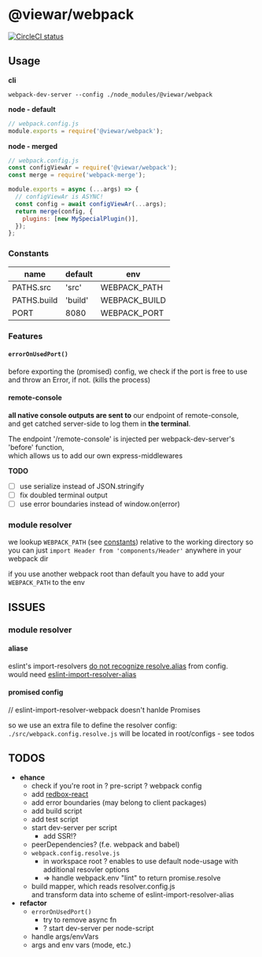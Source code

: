 # @viewar/webpack

[![CircleCI status][circle-ci-status-img]](https://circleci.com/bb/viewar_sf/viewar-webpack/tree/master)

[circle-ci-status-img]: https://circleci.com/bb/viewar_sf/viewar-webpack.svg?style=svg

## Usage

**cli**

`webpack-dev-server --config ./node_modules/@viewar/webpack`

**node - default**

```javascript
// webpack.config.js
module.exports = require('@viewar/webpack');
```

**node - merged**

```javascript
// webpack.config.js
const configViewAr = require('@viewar/webpack');
const merge = require('webpack-merge');

module.exports = async (...args) => {
  // configViewAr is ASYNC!
  const config = await configViewAr(...args);
  return merge(config, {
    plugins: [new MySpecialPlugin()],
  });
};
```

### Constants

| name        | default | env           |
| ----------- | ------- | ------------- |
| PATHS.src   | 'src'   | WEBPACK_PATH  |
| PATHS.build | 'build' | WEBPACK_BUILD |
| PORT        | 8080    | WEBPACK_PORT  |

### Features

#### `errorOnUsedPort()`

before exporting the (promised) config, we check if the port is free to use  
and throw an Error, if not. (kills the process)

#### remote-console

**all native console outputs are sent to** our endpoint of remote-console,  
and get catched server-side to log them in **the terminal**.

The endpoint '/remote-console' is injected per webpack-dev-server's 'before' function,  
which allows us to add our own express-middlewares

**TODO**

- [ ] use serialize instead of JSON.stringify
- [ ] fix doubled terminal output
- [ ] use error boundaries instead of window.on(error)

### module resolver

we lookup `WEBPACK_PATH` (see [constants](#constants)) relative to the working directory
so you can just `import Header from 'components/Header'` anywhere in your webpack dir

if you use another webpack root than default you have to add your `WEBPACK_PATH` to the env

## ISSUES

### module resolver

#### aliase

eslint's import-resolvers [do not recognize resolve.alias](https://github.com/benmosher/eslint-plugin-import/issues/1451) from config.  
would need [eslint-import-resolver-alias](https://www.npmjs.com/package/eslint-import-resolver-alias)  

#### promised config

// eslint-import-resolver-webpack doesn't hanlde Promises

so we use an extra file to define the resolver config: `./src/webpack.config.resolve.js`
will be located in root/configs - see todos

## TODOS

- **ehance**
  - check if you're root in ? pre-script ? webpack config
  - add [redbox-react](https://github.com/commissure/redbox-react)
  - add error boundaries (may belong to client packages)
  - add build script
  - add test script
  - start dev-server per script
    - add SSR!?
  - peerDependencies? (f.e. webpack and babel)
  - `webpack.config.resolve.js`
    - in workspace root ? enables to use default node-usage with additional resovler options
    - => handle webpack.env "lint" to return promise.resolve
  - build mapper, which reads resolver.config.js  
  and transform data into scheme of eslint-import-resolver-alias
- **refactor**
  - `errorOnUsedPort()`
    - try to remove async fn
    - ? start dev-server per node-script
  - handle args/envVars
  - args and env vars (mode, etc.)
